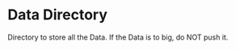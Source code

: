 Data Directory
==============

Directory to store all the Data.
If the Data is to big, do NOT push it.
